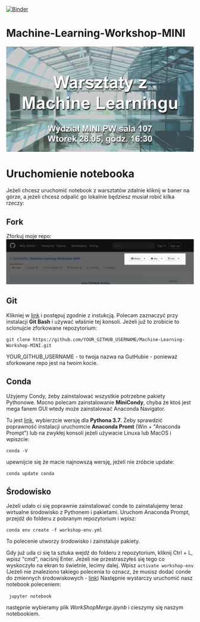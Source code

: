 [![Binder](https://mybinder.org/badge_logo.svg)](https://mybinder.org/v2/gh/SaxMan96/Machine-Learning-Workshop-MINI/master?filepath=WorkShopMerge.ipynb)

# Machine-Learning-Workshop-MINI
![Plakat](https://raw.githubusercontent.com/SaxMan96/Machine-Learning-Workshop-MINI/master/plakat.jpg)

# Uruchomienie notebooka

Jeżeli chcesz uruchomić notebook z warsztatów zdalnie kliknij w baner na górze, a jeżeli chcesz odpalić go lokalnie będziesz musiał robić kilka rzeczy:
## Fork

Zforkuj moje repo:
![Fork](https://github.com/SaxMan96/Machine-Learning-Workshop-MINI/blob/master/images/Fork.png?raw=true)
## Git

Klikniej w [link](https://git-scm.com/downloads) i postępuj zgodnie z instukcją. Polecam zaznaczyć przy instalacji **Git Bash** i używać właśnie tej konsoli. Jeżeli już to zrobicie to sclonujcie zforkowane repozytorium:

```
git clone https://github.com/YOUR_GITHUB_USERNAME/Machine-Learning-Workshop-MINI.git
```
YOUR_GITHUB_USERNAME - to twoja nazwa na GutHubie - ponieważ sforkowane repo jest na twoim kocie.

## Conda

Użyjemy Condy, żeby zainstalować wszystkie potrzebne pakiety Pythonowe. Mocno polecam zainstalowanie **MiniCondy**, chyba że ktoś jest mega fanem GUI wtedy może zainstalować Anaconda Navigator.

Tu jest [link](https://docs.conda.io/en/latest/miniconda.html), wybierzcie wersję dla **Pythona 3.7**. 
Żeby sprawdzić poprawność instalacji uruchomcie **Anaconda Promt** (Win + "Anaconda Prompt") lub na zwykłej konsoli jeżeli używacie Linuxa lub MacOS i wpiszcie:

```
conda -V
```

upewnijcie się że macie najnowszą wersję, jeżeli nie zróbcie update:

```
conda update conda
```

## Środowisko

Jeżeli udało ci się poprawnie zainstalować conde to zainstalujemy teraz wirtualne środowisko z Pythonem i pakietami. Uruchom Anaconda Prompt, przejdź do folderu z pobranym repozytorium i wpisz:

```
conda env create -f workshop-env.yml
```

To polecenie utworzy środowisko i zainstaluje pakiety.

Gdy już uda ci się ta sztuka wejdź do folderu z repozytorium, kliknij Ctrl + L, wpisz "cmd", naciśnij Enter. Jeżeli nie przestraszyłeś się tego co wyskoczyło na ekran to świetnie, lecimy dalej. 
Wpisz ```activate workshop-env```  (Jeżeli nie znaleziono takiego polecenia to oznacz, że musisz dodać conde do zmiennych środowiskowych - [link](https://stackoverflow.com/questions/44597662/conda-command-is-not-recognized-on-windows-10)) Następnie wystarczy uruchomić nasz notebook poleceniem:

``` jupyter notebook```

następnie wybieramy plik *WorkShopMerge.ipynb* i cieszymy się naszym notebookiem.
